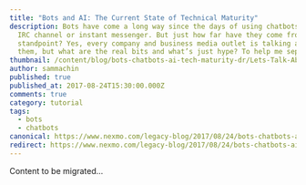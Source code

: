 ```yaml
---
title: "Bots and AI: The Current State of Technical Maturity"
description: Bots have come a long way since the days of using chatbots in your
  IRC channel or instant messenger. But just how far have they come from a tech
  standpoint? Yes, every company and business media outlet is talking about
  them, but what are the real bits and what’s just hype? To help me separate […]
thumbnail: /content/blog/bots-chatbots-ai-tech-maturity-dr/Lets-Talk-About-Bots-Clip1_800x300.jpg
author: sammachin
published: true
published_at: 2017-08-24T15:30:00.000Z
comments: true
category: tutorial
tags:
  - bots
  - chatbots
canonical: https://www.nexmo.com/legacy-blog/2017/08/24/bots-chatbots-ai-tech-maturity-dr
redirect: https://www.nexmo.com/legacy-blog/2017/08/24/bots-chatbots-ai-tech-maturity-dr
---
```


Content to be migrated...
